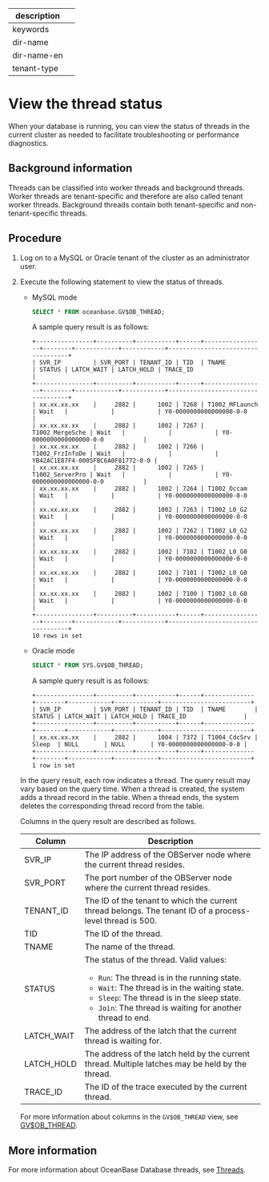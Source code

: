 |description||
|---|---|
|keywords||
|dir-name||
|dir-name-en||
|tenant-type||

# View the thread status

When your database is running, you can view the status of threads in the current cluster as needed to facilitate troubleshooting or performance diagnostics.

## Background information

Threads can be classified into worker threads and background threads. Worker threads are tenant-specific and therefore are also called tenant worker threads. Background threads contain both tenant-specific and non-tenant-specific threads.

## Procedure

1. Log on to a MySQL or Oracle tenant of the cluster as an administrator user.

2. Execute the following statement to view the status of threads.

   * MySQL mode

     ```sql
     SELECT * FROM oceanbase.GV$OB_THREAD;
     ```

      A sample query result is as follows:

     ```shell
     +----------------+----------+-----------+------+-----------------+--------+------------+------------+-----------------------------------+
     | SVR_IP         | SVR_PORT | TENANT_ID | TID  | TNAME           | STATUS | LATCH_WAIT | LATCH_HOLD | TRACE_ID                          |
     +----------------+----------+-----------+------+-----------------+--------+------------+------------+-----------------------------------+
     | xx.xx.xx.xx    |     2882 |      1002 | 7268 | T1002_MFLaunch  | Wait   |            |            | Y0-0000000000000000-0-0           |
     | xx.xx.xx.xx    |     2882 |      1002 | 7267 | T1002_MergeSche | Wait   |            |            | Y0-0000000000000000-0-0           |
     | xx.xx.xx.xx    |     2882 |      1002 | 7266 | T1002_FrzInfoDe | Wait   |            |            | YB42AC1E87F4-0005FBC6A0F81772-0-0 |
     | xx.xx.xx.xx    |     2882 |      1002 | 7265 | T1002_ServerPro | Wait   |            |            | Y0-0000000000000000-0-0           |
     | xx.xx.xx.xx    |     2882 |      1002 | 7264 | T1002_Occam     | Wait   |            |            | Y0-0000000000000000-0-0           |
     | xx.xx.xx.xx    |     2882 |      1002 | 7263 | T1002_L0_G2     | Wait   |            |            | Y0-0000000000000000-0-0           |
     | xx.xx.xx.xx    |     2882 |      1002 | 7262 | T1002_L0_G2     | Wait   |            |            | Y0-0000000000000000-0-0           |
     | xx.xx.xx.xx    |     2882 |      1002 | 7102 | T1002_L0_G0     | Wait   |            |            | Y0-0000000000000000-0-0           |
     | xx.xx.xx.xx    |     2882 |      1002 | 7101 | T1002_L0_G0     | Wait   |            |            | Y0-0000000000000000-0-0           |
     | xx.xx.xx.xx    |     2882 |      1002 | 7100 | T1002_L0_G0     | Wait   |            |            | Y0-0000000000000000-0-0           |
     +----------------+----------+-----------+------+-----------------+--------+------------+------------+-----------------------------------+
     10 rows in set
     ```

   * Oracle mode

     ```sql
     SELECT * FROM SYS.GV$OB_THREAD;
     ```

      A sample query result is as follows:

     ```shell
     +----------------+----------+-----------+------+--------------+--------+------------+------------+-------------------------+
     | SVR_IP         | SVR_PORT | TENANT_ID | TID  | TNAME        | STATUS | LATCH_WAIT | LATCH_HOLD | TRACE_ID                |
     +----------------+----------+-----------+------+--------------+--------+------------+------------+-------------------------+
     | xx.xx.xx.xx    |     2882 |      1004 | 7372 | T1004_CdcSrv | Sleep  | NULL       | NULL       | Y0-0000000000000000-0-0 |
     +----------------+----------+-----------+------+--------------+--------+------------+------------+-------------------------+
     1 row in set
     ```

   In the query result, each row indicates a thread. The query result may vary based on the query time. When a thread is created, the system adds a thread record in the table. When a thread ends, the system deletes the corresponding thread record from the table.

   Columns in the query result are described as follows.

   | Column | Description |
   |-----------|--------------------------------------------------------------|
   | SVR_IP | The IP address of the OBServer node where the current thread resides. |
   | SVR_PORT | The port number of the OBServer node where the current thread resides. |
   | TENANT_ID | The ID of the tenant to which the current thread belongs. The tenant ID of a process-level thread is 500.  |
   | TID | The ID of the thread. |
   | TNAME | The name of the thread. |
   | STATUS | The status of the thread. Valid values:<ul><li>`Run`: The thread is in the running state. </li><li>`Wait`: The thread is in the waiting state.</li><li>`Sleep`: The thread is in the sleep state.</li><li>`Join`: The thread is waiting for another thread to end.</li></ul> |
   | LATCH_WAIT | The address of the latch that the current thread is waiting for. |
   | LATCH_HOLD | The address of the latch held by the current thread. Multiple latches may be held by the thread. |
   | TRACE_ID | The ID of the trace executed by the current thread. |

   For more information about columns in the `GV$OB_THREAD` view, see [GV$OB_THREAD](../../700.system-views/400.system-view-of-mysql-mode/300.performance-view-of-mysql-mode/12800.gv_ob_thread-of-mysql-mode.md).

## More information

For more information about OceanBase Database threads, see [Threads](../../100.oceanbase-database-concepts/1200.observer-node-architecture/300.observer-thread-model/100.thread-introduction.md).

